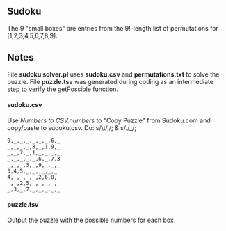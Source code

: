 ## Sudoku
The 9 "small boxes" are entries from the 9!-length list of permutations for [1,2,3,4,5,6,7,8,9]. 




## Notes

File **sudoku solver.pl** uses **sudoku.csv** and **permutations.txt** to solve the puzzle. File **puzzle.tsv** was generated during coding as an intermediate step to verify the getPossible function.

#### sudoku.csv
Use *Numbers to CSV.numbers* to "Copy Puzzle" from Sudoku.com and copy/paste to sudoku.csv. Do: s/\t/,/; & s/\./_/;

```
9,_,_,_,_,_,_,6,_
_,_,_,_,8,_,1,9,_
_,_,7,_,1,_,_,_,_
_,_,_,_,_,6,_,7,3
_,_,_,3,_,9,_,_,_
3,4,5,_,_,,_,_,_
4,_,_,_,_,2,6,8,
_,_,2,5,_,_,_,_,_
_,3,_,7,_,_,_,_,_
```

#### puzzle.tsv
Output the puzzle with the possible numbers for each box
